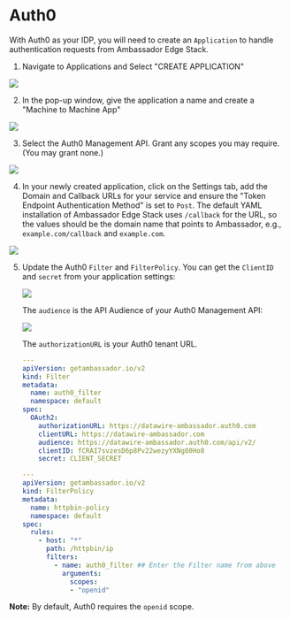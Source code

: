 # Auth0

With Auth0 as your IDP, you will need to create an `Application` to handle authentication requests from Ambassador Edge Stack.

1. Navigate to Applications and Select "CREATE APPLICATION"

  ![](/doc-images/create-application.png)

2. In the pop-up window, give the application a name and create a "Machine to Machine App"

  ![](/doc-images/machine-machine.png)

3. Select the Auth0 Management API. Grant any scopes you may require. (You may grant none.) 

  ![](/doc-images/scopes.png)
  
4. In your newly created application, click on the Settings tab, add the Domain and Callback URLs for your service and ensure the "Token Endpoint Authentication Method" is set to `Post`. The default YAML installation of Ambassador Edge Stack uses `/callback` for the URL, so the values should be the domain name that points to Ambassador, e.g., `example.com/callback` and `example.com`.



  ![](/doc-images/Auth0_none.png)

5. Update the Auth0 `Filter` and `FilterPolicy`. You can get the `ClientID` and `secret` from your application settings:

   ![](/doc-images/Auth0_secret.png)

   The `audience` is the API Audience of your Auth0 Management API:

   ![](/doc-images/Auth0_audience.png)

   The `authorizationURL` is your Auth0 tenant URL.

   ```yaml
   ---
   apiVersion: getambassador.io/v2
   kind: Filter
   metadata:
     name: auth0_filter
     namespace: default
   spec:
     OAuth2:
       authorizationURL: https://datawire-ambassador.auth0.com
       clientURL: https://datawire-ambassador.com
       audience: https://datawire-ambassador.auth0.com/api/v2/
       clientID: fCRAI7svzesD6p8Pv22wezyYXNg80Ho8
       secret: CLIENT_SECRET
   ```

   ```yaml
   ---
   apiVersion: getambassador.io/v2
   kind: FilterPolicy
   metadata:
     name: httpbin-policy
     namespace: default
   spec:
     rules:
       - host: "*"
         path: /httpbin/ip
         filters:
           - name: auth0_filter ## Enter the Filter name from above
             arguments:
               scopes:
               - "openid"
   ```

  **Note:** By default, Auth0 requires the `openid` scope. 
